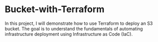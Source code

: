 # Bucket-with-Terraform
In this project, I will demonstrate how to use Terraform to deploy an S3 bucket. The goal is to understand the fundamentals of automating infrastructure deployment using Infrastructure as Code (IaC).
